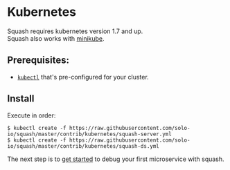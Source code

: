 # Kubernetes

Squash requires kubernetes version 1.7 and up. <BR>
Squash also works with [minikube](https://kubernetes.io/docs/getting-started-guides/minikube/).

## Prerequisites:
- [`kubectl`](https://kubernetes.io/docs/tasks/tools/install-kubectl/) that's pre-configured for your cluster.


## Install
Execute in order:
```
$ kubectl create -f https://raw.githubusercontent.com/solo-io/squash/master/contrib/kubernetes/squash-server.yml
$ kubectl create -f https://raw.githubusercontent.com/solo-io/squash/master/contrib/kubernetes/squash-ds.yml
```

The next step is to [get started](../getting-started.md) to debug your first microservice with squash. 
